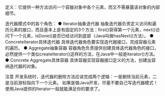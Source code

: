 定义：它提供一种方法访问一个容器对象中各个元素，而又不需暴露该对象的内部细节。

迭代器模式中的各个角色：
● Iterator抽象迭代器
抽象迭代器负责定义访问和遍历元素的接口，而且基本上是有固定的3个方法：first()获得第一个元素，next()访问下一个元素，isDone()是否已经访问到底部（Java叫做hasNext()方法）。
● ConcreteIterator具体迭代器
具体迭代器角色要实现迭代器接口，完成容器元素的遍历。
● Aggregate抽象容器
容器角色负责提供创建具体迭代器角色的接口，必然提供一个类似createIterator()这样的方法，在Java中一般是iterator()方法。
● Concrete Aggregate具体容器
具体容器实现容器接口定义的方法，创建出容纳迭代器的对象。

注意
开发系统时，迭代器的删除方法应该完成两个逻辑：一是删除当前元素，二是当前游标指向下一个元素。
如果是做Java开发，尽量不要自己写迭代器模式！使用Java提供的Iterator一般就能满足你的要求了。